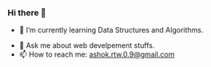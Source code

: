 ### Hi there 👋

<!--
**EmpAsh938/EmpAsh938** is a ✨ _special_ ✨ repository because its `README.md` (this file) appears on your GitHub profile.

Here are some ideas to get you started:
-->

- 🌱 I’m currently learning Data Structures and Algorithms.
<!-- 👯 I’m looking to collaborate on ... 
- 🤔 I’m looking for help with ... -->
- 💬 Ask me about web develpement stuffs.
- 📫 How to reach me: ashok.rtw.0.9@gmail.com
<!-- 😄 Pronouns: ...
- ⚡ Fun fact: ...
-->
